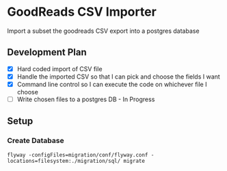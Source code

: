 # GoodReads CSV Importer

Import a subset the goodreads CSV export into a postgres database

## Development Plan
- [x] Hard coded import of CSV file
- [x] Handle the imported CSV so that I can pick and choose the fields I want
- [x] Command line control so I can execute the code on whichever file I choose
- [ ] Write chosen files to a postgres DB - In Progress

## Setup

### Create Database
`flyway -configFiles=migration/conf/flyway.conf -locations=filesystem:./migration/sql/ migrate`
